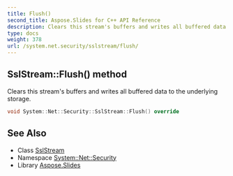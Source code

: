 ```yaml
---
title: Flush()
second_title: Aspose.Slides for C++ API Reference
description: Clears this stream's buffers and writes all buffered data to the underlying storage.
type: docs
weight: 378
url: /system.net.security/sslstream/flush/
---
```

## SslStream::Flush() method


Clears this stream's buffers and writes all buffered data to the underlying storage.

```cpp
void System::Net::Security::SslStream::Flush() override
```

## See Also

* Class [SslStream](../)
* Namespace [System::Net::Security](../../)
* Library [Aspose.Slides](../../../)